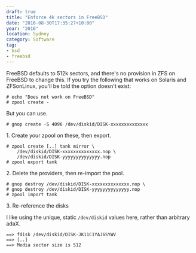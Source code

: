 ```yaml
---
draft: true
title: "Enforce 4k sectors in FreeBSD"
date: "2016-08-30T17:35:27+10:00"
year: "2016"
location: Sydney
category: Software
tag:
- bsd
- freebsd
---
```

FreeBSD defaults to 512k sectors, and there's no provision in ZFS on FreeBSD to change this. If you try the following that works on Solaris and ZFSonLinux, you'll be told the option doesn't exist:

    # echo "Does not work on FreeBSD"
    # zpool create - 

But you can use.

    # gnop create -S 4096 /dev/diskid/DISK-xxxxxxxxxxxxxx

1\. Create your zpool on these, then export.

    # zpool create [..] tank mirror \
        /dev/diskid/DISK-xxxxxxxxxxxxxx.nop \
        /dev/diskid/DISK-yyyyyyyyyyyyyy.nop
    # zpool export tank

2\. Delete the providers, then re-import the pool.

    # gnop destroy /dev/diskid/DISK-xxxxxxxxxxxxxx.nop \
    # gnop destroy /dev/diskid/DISK-yyyyyyyyyyyyyy.nop
    # zpool import tank

3\. Re-reference the disks



I like using the unique, static `/dev/diskid` values here, rather than arbitrary adaX. 


    ==> fdisk /dev/diskid/DISK-JK11C1YAJ6SYWV
    ==> [..]
    ==> Media sector size is 512
